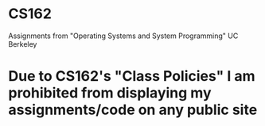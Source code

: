 # CS162
Assignments from "Operating Systems and System Programming" UC Berkeley

# Due to CS162's "Class Policies" I am prohibited from displaying my assignments/code on any public site
